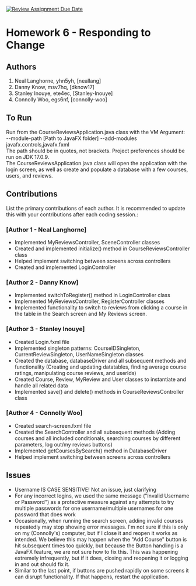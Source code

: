 [![Review Assignment Due Date](https://classroom.github.com/assets/deadline-readme-button-24ddc0f5d75046c5622901739e7c5dd533143b0c8e959d652212380cedb1ea36.svg)](https://classroom.github.com/a/DC1SF4uZ)
# Homework 6 - Responding to Change

## Authors
1) Neal Langhorne, yhn5yh, [neallang]
2) Danny Know, msv7hq, [dknow17]
3) Stanley Inouye, ete4ec, [Stanley-Inouye]
4) Connolly Woo, egs6nf, [connolly-woo]

## To Run

Run from the CourseReviewsApplication.java class with the VM Argument: <br> --module-path [Path to JavaFX folder] --add-modules javafx.controls,javafx.fxml<br> The path should be in quotes, not brackets. Project preferences should be run on JDK 17.0.9.<br>
The CourseReviewsApplication.java class will open the application with the login screen, as well as create and populate a database with a few courses, users, and reviews.

## Contributions

List the primary contributions of each author. It is recommended to update this with your contributions after each coding session.:

### [Author 1 - Neal Langhorne]

* Implemented MyReviewsController, SceneController classes
* Created and implemented initialize() method in CourseReviewsController class
* Helped implement switching between screens across controllers
* Created and implemented LoginController

### [Author 2 - Danny Know]

* Implemented switchToRegister() method in LoginController class
* Implemented MyReviewsController, RegisterController classes
* Implemented functionality to switch to reviews from clicking a course in the table in the Search screen and My Reviews screen.

### [Author 3 - Stanley Inouye]

* Created Login.fxml file
* Implemented singleton patterns: CourseIDSingleton, CurrentReviewSingleton, UserNameSingleton classes
* Created the database, databaseDriver and all subsequent methods and functionality (Creating and updating datatables, finding average course ratings, manipulating course reviews, and userIds)
* Created Course, Review, MyReview and User classes to instantiate and handle all related data
* Implemented save() and delete() methods in CourseReviewsController class
  

### [Author 4 - Connolly Woo]

* Created search-screen.fxml file
* Created the SearchController and all subsequent methods (Adding courses and all included conditionals, searching courses by different parameters, log out/my reviews buttons)
* Implemented getCoursesBySearch() method in DatabaseDriver
* Helped implement switching between screens across controllers

## Issues
* Username IS CASE SENSITIVE! Not an issue, just clarifying
* For any incorrect logins, we used the same message ("Invalid Username or Password") as a protective measure against any attempts to try multiple passwords for one username/multiple usernames for one password that does work
* Occasionally, when running the search screen, adding invalid courses repeatedly may stop showing error messages. I'm not sure if this is only on my (Connolly's) computer, but if I close it and reopen it works as intended. We believe this may happen when the "Add Course" button is hit subsequent times too quickly, but because the Button handling is a JavaFX feature, we are not sure how to fix this. This was happening extremely infrequently, but if it does, closing and reopening it or logging in and out should fix it.
* Similar to the last point, if buttons are pushed rapidly on some screens it can disrupt functionality. If that happens, restart the application.
